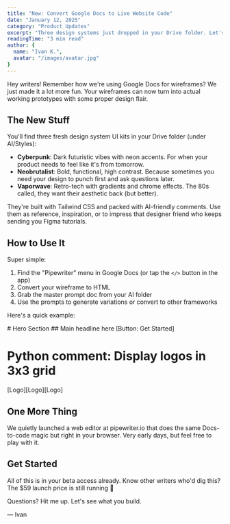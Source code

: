 ```yaml
---
title: "New: Convert Google Docs to Live Website Code"
date: "January 12, 2025"
category: "Product Updates"
excerpt: "Three design systems just dropped in your Drive folder. Let's build some prototypes."
readingTime: "3 min read"
author: {
  name: "Ivan K.",
  avatar: "/images/avatar.jpg"
}
---
```


<script>
  import CodeDemo from '$lib/blog/components/blocks/CodeDemo.svelte';
</script>

Hey writers! Remember how we're using Google Docs for wireframes? We just made it a lot more fun. Your wireframes can now turn into actual working prototypes with some proper design flair.

## The New Stuff

You'll find three fresh design system UI kits in your Drive folder (under AI/Styles):

* **Cyberpunk**: Dark futuristic vibes with neon accents. For when your product needs to feel like it's from tomorrow.
* **Neobrutalist**: Bold, functional, high contrast. Because sometimes you need your design to punch first and ask questions later.
* **Vaporwave**: Retro-tech with gradients and chrome effects. The 80s called, they want their aesthetic back (but better).

They're built with Tailwind CSS and packed with AI-friendly comments. Use them as reference, inspiration, or to impress that designer friend who keeps sending you Figma tutorials.

## How to Use It

Super simple:
1. Find the "Pipewriter" menu in Google Docs (or tap the `</>` button in the app)
2. Convert your wireframe to HTML
3. Grab the master prompt doc from your AI folder
4. Use the prompts to generate variations or convert to other frameworks

Here's a quick example:

<CodeDemo language="markdown">
# Hero Section
## Main headline here
[Button: Get Started]

# Python comment: Display logos in 3x3 grid
[Logo][Logo][Logo]
</CodeDemo>

## One More Thing

We quietly launched a web editor at pipewriter.io that does the same Docs-to-code magic but right in your browser. Very early days, but feel free to play with it.

## Get Started

All of this is in your beta access already. Know other writers who'd dig this? The $59 launch price is still running 🫶

Questions? Hit me up. Let's see what you build.

— Ivan